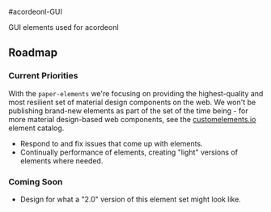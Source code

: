 #acordeonl-GUI

GUI elements used for acordeonl

## Roadmap

### Current Priorities

With the `paper-elements` we're focusing on providing the highest-quality and most resilient set of material design components on the web. We won't be publishing brand-new elements as part of the set of the time being - for more material design-based web components, see the [customelements.io](https://customelements.io/search/paper) element catalog.

* Respond to and fix issues that come up with elements.
* Continually performance of elements, creating "light" versions of elements where needed.

### Coming Soon

* Design for what a "2.0" version of this element set might look like.
